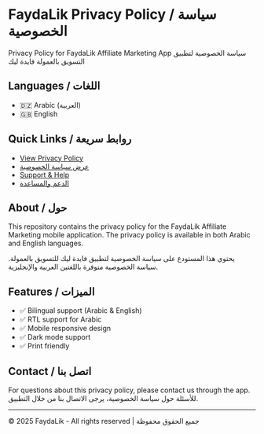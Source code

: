 # FaydaLik Privacy Policy / سياسة الخصوصية

Privacy Policy for FaydaLik Affiliate Marketing App
سياسة الخصوصية لتطبيق التسويق بالعمولة فايدة ليك

## Languages / اللغات

- 🇩🇿 Arabic (العربية)
- 🇬🇧 English

## Quick Links / روابط سريعة

- [View Privacy Policy](https://ayoubbenderdouch.github.io/faydaLik_Privacy-Policy/privacy-policy.html)
- [عرض سياسة الخصوصية](https://ayoubbenderdouch.github.io/faydaLik_Privacy-Policy/privacy-policy.html)
- [Support & Help](https://ayoubbenderdouch.github.io/faydaLik_Privacy-Policy/support.html)
- [الدعم والمساعدة](https://ayoubbenderdouch.github.io/faydaLik_Privacy-Policy/support.html)

## About / حول

This repository contains the privacy policy for the FaydaLik Affiliate Marketing mobile application. The privacy policy is available in both Arabic and English languages.

يحتوي هذا المستودع على سياسة الخصوصية لتطبيق فايدة ليك للتسويق بالعمولة. سياسة الخصوصية متوفرة باللغتين العربية والإنجليزية.

## Features / الميزات

- ✅ Bilingual support (Arabic & English)
- ✅ RTL support for Arabic
- ✅ Mobile responsive design
- ✅ Dark mode support
- ✅ Print friendly

## Contact / اتصل بنا

For questions about this privacy policy, please contact us through the app.
للأسئلة حول سياسة الخصوصية، يرجى الاتصال بنا من خلال التطبيق.

---

© 2025 FaydaLik - All rights reserved | جميع الحقوق محفوظة